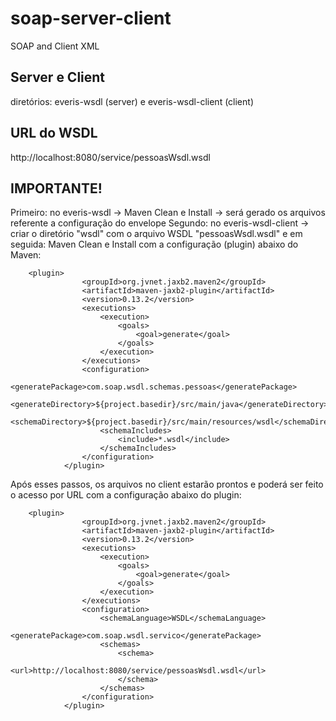 # soap-server-client
SOAP and Client XML
## Server e Client
diretórios: everis-wsdl (server) e everis-wsdl-client (client)
## URL do WSDL
http://localhost:8080/service/pessoasWsdl.wsdl
## IMPORTANTE!
Primeiro: no everis-wsdl -> Maven Clean e Install -> será gerado os arquivos referente a configuração do envelope
Segundo: no everis-wsdl-client -> criar o diretório "wsdl" com o arquivo WSDL "pessoasWsdl.wsdl" e em seguida: Maven Clean e Install com a configuração (plugin) abaixo do Maven:

```
    <plugin>
				<groupId>org.jvnet.jaxb2.maven2</groupId>
				<artifactId>maven-jaxb2-plugin</artifactId>
				<version>0.13.2</version>
				<executions>
					<execution>
						<goals>
							<goal>generate</goal>
						</goals>
					</execution>
				</executions>
				<configuration>
					<generatePackage>com.soap.wsdl.schemas.pessoas</generatePackage>
					<generateDirectory>${project.basedir}/src/main/java</generateDirectory>
					<schemaDirectory>${project.basedir}/src/main/resources/wsdl</schemaDirectory>
					<schemaIncludes>
						<include>*.wsdl</include>
					</schemaIncludes>
				</configuration>
			</plugin>
```

Após esses passos, os arquivos no client estarão prontos e poderá ser feito o acesso por URL com a configuração abaixo do plugin:

```
    <plugin>
                <groupId>org.jvnet.jaxb2.maven2</groupId>
                <artifactId>maven-jaxb2-plugin</artifactId>
                <version>0.13.2</version>
                <executions>
                    <execution>
                        <goals>
                            <goal>generate</goal>
                        </goals>
                    </execution>
                </executions>
                <configuration>
                    <schemaLanguage>WSDL</schemaLanguage>
                    <generatePackage>com.soap.wsdl.servico</generatePackage>
                    <schemas>
                        <schema>
                            <url>http://localhost:8080/service/pessoasWsdl.wsdl</url>
                        </schema>
                    </schemas>
                </configuration>
            </plugin>
```

